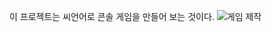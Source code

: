 이 프로젝트는 씨언어로 콘솔 게임을 만들어 보는 것이다.
![게임 제작](https://github.com/rud15dns/C_Practice/assets/113186906/f6f2e664-4ae0-465d-8ddc-141997601ff8)
